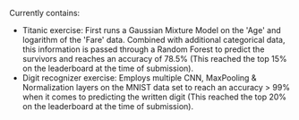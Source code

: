 Currently contains:
- Titanic exercise: First runs a Gaussian Mixture Model on the 'Age' and logarithm of the 'Fare' data. Combined with additional categorical data, this information is passed through a Random Forest to predict the survivors and reaches an accuracy of 78.5% (This reached the top 15% on the leaderboard at the time of submission).
- Digit recognizer exercise: Employs multiple CNN, MaxPooling & Normalization layers on the MNIST data set to reach an accuracy > 99% when it comes to predicting the written digit (This reached the top 20% on the leaderboard at the time of submission).
